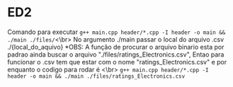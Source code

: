 # ED2
Comando para executar
`g++ main.cpp header/*.cpp -I header -o main && ./main ./files/`<\br>
No argumento ./main passar o local do arquivo .csv ./{local_do_aquivo}
*OBS: A função de procurar o arquivo binario esta por padrao ainda buscar o arquivo "./files/ratings_Electronics.csv", Entao para funcionar o .csv tem que estar com o nome "ratings_Electronics.csv" e por enquanto o codigo para rodar é <\br>
`g++ main.cpp header/*.cpp -I header -o main && ./main ./files/ratings_Electronics.csv`
